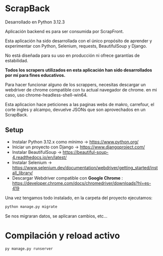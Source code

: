 # ScrapBack
Desarrollado en Python 3.12.3

Aplicación backend es para ser consumida por ScrapFront.

Esta aplicación ha sido desarrollada con el único propósito de aprender y experimentar con Python, Selenium, requests, BeautifulSoup y Django.

No está diseñada para su uso en producción ni ofrece garantías de estabilidad.

**Todos los scrapers utilizados en esta aplicación han sido desarrollados por mí para fines educativos.**

Para hacer funcionar alguno de los scrappers, necesitas descargar un webdriver de chrome compatible con tu actual navegador de chrome. en mi caso, uso chrome-headless-shell-win64.

Esta aplicacion hace peticiones a las paginas webs de makro, carrefour, el corte ingles y alcampo, devuelve JSONs que son aprovechados en un ScrapBack.

## Setup

- Instalar Python 3.12.x como mínimo -> https://www.python.org/
- Iniciar un proyecto con Django -> https://www.djangoproject.com/
- Instalar BeautifulSoup -> https://beautiful-soup-4.readthedocs.io/en/latest/
- Instalar Selenium -> https://www.selenium.dev/documentation/webdriver/getting_started/install_library/
- Descargar Webdriver compatible con **Google Chrome** : https://developer.chrome.com/docs/chromedriver/downloads?hl=es-419

Una vez tengamos todo instalado, en la carpeta del proyecto ejecutamos:
```sh
python manage.py migrate
```
Se nos migraran datos, se aplicaran cambios, etc...

# Compilación y reload activo
```sh
py manage.py runserver
```
